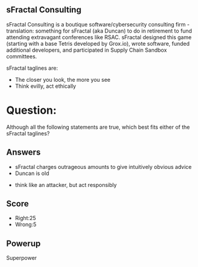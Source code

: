 ## sFractal Consulting
sFractal Consulting is a
boutique software/cybersecurity consulting firm -
translation: something for sFractal (aka Duncan)
to do in retirement to fund attending
extravagant conferences like RSAC.
sFractal designed this game
(starting with a base Tetris developed by Grox.io),
wrote software,
funded additional developers, and participated
in Supply Chain Sandbox committees.

sFractal taglines are:
- The closer you look, the more you see
- Think evilly, act ethically

# Question:
Although all the following statements are true,
which best fits either of the sFractal taglines?

## Answers
- sFractal charges outrageous amounts to give intuitively obvious advice
- Duncan is old
* think like an attacker, but act responsibly

## Score
- Right:25
- Wrong:5

## Powerup
Superpower
